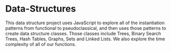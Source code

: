 # Data-Structures
This data structure project uses JavaScript to explore all of the instantiation patterns from functional to pseudoclassical, and then uses those patterns to create data structure classes. Those classes include Trees, Binary Search Trees, Hash Tables, Graphs, Sets and Linked Lists. We also explore the time complexity of all of our functions. 
